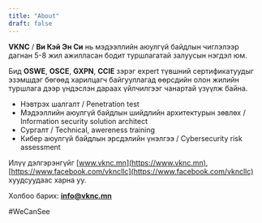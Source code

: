 ```yaml
---
title: "About"
draft: false
---
```


**VKNC** / **Ви Кэй Эн Си** нь мэдээллийн аюулгүй байдлын чиглэлээр дагнан 5-8 жил ажилласан бодит туршлагатай залуусын нэгдэл юм.

Бид **OSWE**, **OSCE**, **GXPN**, **CCIE** зэрэг expert түвшний сертификатуудыг эзэмшдэг бөгөөд харилцагч байгууллагад өөрсдийн олон жилийн туршлага дээр үндэслэн дараах үйлчилгээг  чанартай  үзүүлж байна.

- Нэвтрэх шалгалт / Penetration test
- Мэдээллийн аюулгүй байдлын шийдлийн архитектурын зөвлөх / Information security solution architect
- Сургалт / Technical, awereness training
- Кибер аюулгүй байдлын эрсдэлийн үнэлгээ / Cybersecurity risk assessment

Илүү дэлгэрэнгүйг [www.vknc.mn](https://www.vknc.mn), [https://www.facebook.com/vkncllc](https://www.facebook.com/vkncllc) хуудсуудаас харна уу.

Холбоо барих: **info@vknc.mn**

 #WeCanSee



